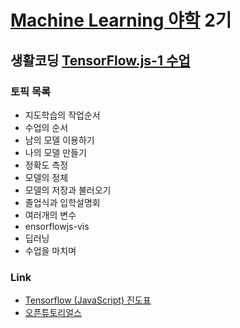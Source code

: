 # [Machine Learning 야학](https://ml.yah.ac/) 2기
## 생활코딩 [TensorFlow.js-1 수업](https://opentutorials.org/course/4628)
### 토픽 목록
* 지도학습의 작업순서
* 수업의 순서
* 남의 모델 이용하기
* 나의 모델 만들기
* 정확도 측정
* 모델의 정체
* 모델의 저장과 불러오기
* 졸업식과 입학설명회
* 여러개의 변수
* ensorflowjs-vis
* 딥러닝
* 수업을 마치며

### Link
* [Tensorflow (JavaScript) 진도표](https://yah.ac/tensorflowjs)
* [오픈튜토리얼스](https://opentutorials.org/)
